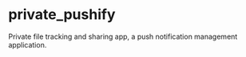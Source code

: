 # private_pushify
Private file tracking and sharing app, a push notification management application.
